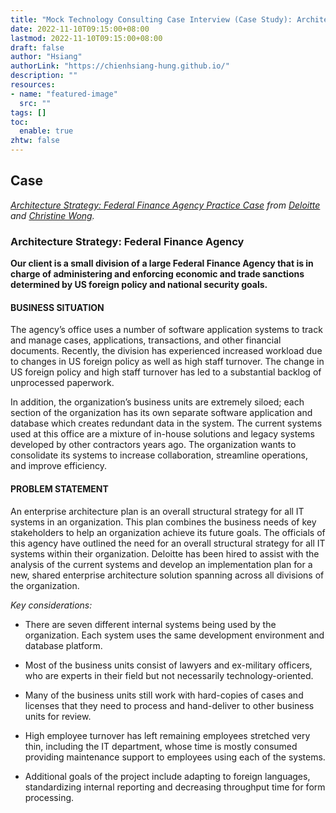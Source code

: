 ```yaml
---
title: "Mock Technology Consulting Case Interview (Case Study): Architecture Strategy"
date: 2022-11-10T09:15:00+08:00
lastmod: 2022-11-10T09:15:00+08:00
draft: false
author: "Hsiang"
authorLink: "https://chienhsiang-hung.github.io/"
description: ""
resources:
- name: "featured-image"
  src: ""
tags: []
toc:
  enable: true
zhtw: false
---
```

## Case
*[Architecture Strategy: Federal Finance Agency Practice Case](https://docs.google.com/document/d/1-bYDsnRg4lzUpmVXavqS8jR_mGGeagFMj63du50PQOo) from [Deloitte]() and [Christine Wong](https://www.youtube.com/c/ChristineWong).*
### Architecture Strategy: Federal Finance Agency
**Our client is a small division of a large Federal Finance Agency that is in charge of administering and enforcing economic and trade sanctions determined by US foreign policy and national security goals.**
#### BUSINESS SITUATION
The agency’s office uses a number of software application systems to track and manage cases, applications, transactions, and other financial documents. Recently, the division has experienced increased workload due to changes in US foreign policy as well as high staff turnover. The change in US foreign policy and high staff turnover has led to a substantial backlog of unprocessed paperwork.

In addition, the organization’s business units are extremely siloed; each section of the organization has its own separate software application and database which creates redundant data in the system. The current systems used at this office are a mixture of in-house solutions and legacy systems developed by other contractors years ago. The organization wants to consolidate its systems to increase collaboration, streamline operations, and improve efficiency.
#### PROBLEM STATEMENT
An enterprise architecture plan is an overall structural strategy for all IT systems in an organization. This plan combines the business needs of key stakeholders to help an organization achieve its future goals. The officials of this agency have outlined the need for an overall structural strategy for all IT systems within their organization. Deloitte has been hired to assist with the analysis of the current systems and develop an implementation plan for a new, shared enterprise architecture solution spanning across all divisions of the organization.

*Key considerations:*

-   There are seven different internal systems being used by the organization. Each system uses the same development environment and database platform.

-   Most of the business units consist of lawyers and ex-military officers, who are experts in their field but not necessarily technology-oriented.

-   Many of the business units still work with hard-copies of cases and licenses that they need to process and hand-deliver to other business units for review.

-   High employee turnover has left remaining employees stretched very thin, including the IT department, whose time is mostly consumed providing maintenance support to employees using each of the systems.

-   Additional goals of the project include adapting to foreign languages, standardizing internal reporting and decreasing throughput time for form processing.